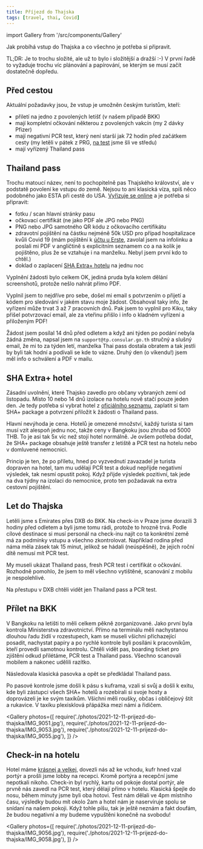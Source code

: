 ```yaml
---
title: Příjezd do Thajska
tags: [travel, thai, Covid]
---
```


import Gallery from '/src/components/Gallery'

Jak probíhá vstup do Thajska a co všechno je potřeba si připravit.

<!-- truncate -->

TL;DR: Je to trochu složité, ale už to bylo i složitější a dražší :-) V první řadě to vyžaduje trochu víc plánování a papírování, se kterým se musí začít dostatečně dopředu.

## Před cestou

Aktuální požadavky jsou, že vstup je umožněn českým turistům, kteří:

- přiletí na jedno z povolených letišť (v našem případě BKK)
- mají kompletní očkování některou z povolených vakcín (my 2 dávky Pfizer)
- mají negativní PCR test, který není starší jak 72 hodin před začátkem cesty (my letěli v pátek z PRG, [na test](https://www.covidpoint.cz/) jsme šli ve středu)
- mají vyřízený Thailand pass

## Thailand pass

Trochu matoucí název, není to pochopitelně pas Thajského království, ale v podstatě povolení ke vstupu do země. Nejsou to ani klasická víza, spíš něco podobného jako ESTA při cestě do USA. [Vyřizuje se online](https://tp.consular.go.th/) a je potřeba si připravit:

- fotku / scan hlavní stránky pasu
- očkovací certifikát (ne jako PDF ale JPG nebo PNG)
- PNG nebo JPG samotného QR kódu z očkovacího certifikátu
- zdravotní pojištění na částku nejméně 50k USD pro případ hospitalizace kvůli Covid 19 (mám pojištění k [účtu u Erste](https://www.erstepremier.cz/cs/pojisteni), zavolal jsem na infolinku a poslali mi PDF v angličtině s explicitním seznamem co a na kolik je pojištěno, plus že se vztahuje i na manželku. Nebyl jsem první kdo to chtěl.)
- doklad o zaplacení [SHA Extra+ hotelu](/2021/12/11/prijezd-do-thajska#sha-extra-hotel) na jednu noc

Vyplnění žádosti bylo celkem OK, jediná pruda byla kolem dělání screenshotů, protože nešlo nahrát přímo PDF.

Vyplnil jsem to nejdříve pro sebe, došel mi email s potvrzením o přijetí a kódem pro sledování v jakém stavu moje žádost. Obsahoval taky info, že vyřízení může trvat 3 až 7 pracovních dnů. Pak jsem to vyplnil pro Kiku, taky přišel potvrzovací email, ale za vteřinu přišlo i info o kladném vyřízení a přiloženým PDF!

Žádost jsem posílal 14 dnů před odletem a když ani týden po podání nebyla žádná změna, napsal jsem na `support@tp.consular.go.th` stručný a slušný email, že mi to za týden letí, manželka Thai pass dostala obratem a tak jestli by byli tak hodní a podívali se kde to vázne. Druhý den (o víkendu!) jsem měl info o schválení a PDF v mailu.

## SHA Extra+ hotel

Zásadní uvolnění, které Thajsko zavedlo pro občany vybraných zemí od listopadu. Místo 10 nebo 14 dnů izolace na hotelu nově stačí pouze jeden den. Je tedy potřeba si vybrat hotel z [oficiálního seznamu](https://web.thailandsha.com/shaextraplus), zaplatit si tam SHA+ package a potvrzení přiložit k žádosti o Thailand pass.

Hlavní nevýhoda je cena. Hotelů je omezené množství, každý turista si tam musí vzít alespoň jednu noc, takže ceny v Bangkoku jsou zhruba od 5000 THB. To je asi tak 5x víc než stojí hotel normálně. Je ovšem potřeba dodat, že SHA+ package obsahuje ještě transfer z letiště a PCR test na hotelu nebo v domluvené nemocnici.

Princip je ten, že po příletu, hned po vyzvednutí zavazadel je turista dopraven na hotel, tam mu udělají PCR test a dokud nepřijde negativní výsledek, tak nesmí opustit pokoj. Když přijde výsledek pozitivní, tak jede na dva týdny na izolaci do nemocnice, proto ten požadavak na extra cestovní pojištění.

## Let do Thajska

Letěli jsme s Emirates přes DXB do BKK. Na check-in v Praze jsme dorazili 3 hodiny před odletem a byli jsme tomu rádi, protože to hrozně trvá. Podle cílové destinace si musí personál na check-inu najít co ta konkrétní země má za podmínky vstupu a všechno zkontrolovat. Například rodina před náma měla zásek tak 15 minut, jelikož se hádali (neúspěšně), že jejich roční dítě nemusí mít PCR test.

My museli ukázat Thailand pass, fresh PCR test i certifikát o očkování. Rozhodně pomohlo, že jsem to měl všechno vytištěné, scanování z mobilu je nespolehlivé.

Na přestupu v DXB chtěli vidět jen Thailand pass a PCR test.

## Přílet na BKK

V Bangkoku na letišti to měli celkem pěkně zorganizované. Jako první byla kontrola Ministerstva zdravotnictví. Přímo na terminálu měli nachystanou dlouhou řadu židlí v rozestupech, kam se museli všichni příchazející posadit, nachystat papíry a po rychlé kontrole byli posíláni k pracovníkům, kteří provedli samotnou kontrolu. Chtěli vidět pas, boarding ticket pro zjištění odkud přilétáme, PCR test a Thailand pass. Všechno scanovali mobilem a nakonec udělili razítko.

Následovala klasická pasovka a opět se předkládal Thailand pass.

Po pasové kontrole jsme došli k pásu s kuframa, vzali si svůj a došli k exitu, kde byli zástupci všech SHA+ hotelů a rozebírali si svoje hosty a doprovázeli je ke svým taxíkům. Všichni měli roušky, občas i obličejový štít a rukavice. V taxíku plexisklová přápážka mezi námi a řidičem.

<Gallery photos={[
require('./photos/2021-12-11-prijezd-do-thajska/IMG_9051.jpg'),
require('./photos/2021-12-11-prijezd-do-thajska/IMG_9053.jpg'),
require('./photos/2021-12-11-prijezd-do-thajska/IMG_9055.jpg'),
]} />

## Check-in na hotelu

Hotel máme [krásnej a velkej](https://grandecentrepointratchadamri.com/), dovezli nás až ke vchodu, kufr hned vzal portýr a prošli jsme lobby na recepci. Kromě portýra a recepční jsme nepotkali nikoho. Check-in byl rychlý, kartu od pokoje dostal portýr, ale prvně nás zavedl na PCR test, který dělají přímo v hotelu. Klasická špejle do nosu, během minuty jsme byli oba hotovi. Test nám dělali ve 4pm místního času, výsledky budou mít okolo 2am a hotel nám je naservíruje spolu se snídaní na našem pokoji. Když tohle píšu, tak je ještě neznám a fakt doufám, že budou negativní a my budeme vypuštěni konečně na svobodu!

<Gallery photos={[
require('./photos/2021-12-11-prijezd-do-thajska/IMG_9056.jpg'),
require('./photos/2021-12-11-prijezd-do-thajska/IMG_9058.jpg'),
]} />
